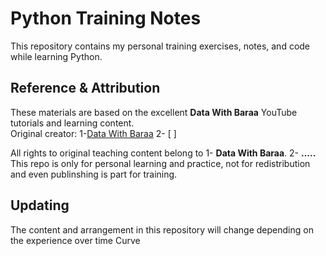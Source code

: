 # Python Training Notes

This repository contains my personal training exercises, notes, and code while learning Python.

## Reference & Attribution
These materials are based on the excellent **Data With Baraa** YouTube tutorials and learning content.  
Original creator: 
1-[Data With Baraa](https://www.youtube.com/watch?v=GRNI9T9R8gQ&list=PLNcg_FV9n7qZGfFl2ANI_zISzNp257Lwn)
2- [ ]

All rights to original teaching content belong to 
1- **Data With Baraa**.
2- **.....**  
This repo is only for personal learning and practice, not for redistribution and even publinshing is part for training.
## Updating 
The content and arrangement in this repository will change depending on the experience over time Curve